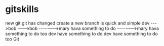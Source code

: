 # gitskills
new git
git has changed
create a new branch is quick and simple 
dev
--->bob
--->bob
------->mary hava something to do
------->mary hava something to do too
dev have something to do
dev have something to do too
Git